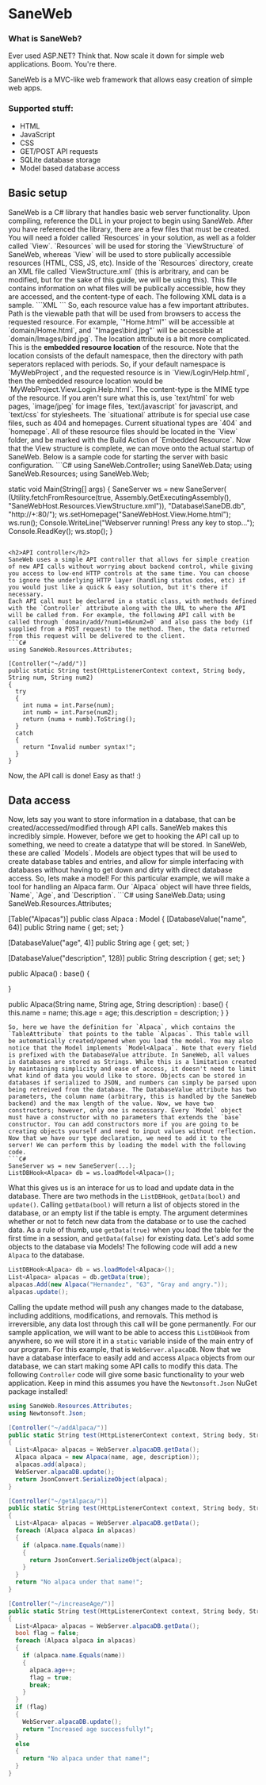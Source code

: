 # SaneWeb
<h3>What is SaneWeb?</h3>
<p>Ever used ASP.NET? Think that. Now scale it down for simple web applications. Boom. You're there. </p>
<p>SaneWeb is a MVC-like web framework that allows easy creation of simple web apps.</p>
<h3>Supported stuff:</h3>
<ul>
<li>HTML</li>
<li>JavaScript</li>
<li>CSS</li>
<li>GET/POST API requests</li>
<li>SQLite database storage</li>
<li>Model based database access</li>
</ul>

<h2>Basic setup</h2>
SaneWeb is a C# library that handles basic web server functionality. Upon compiling, reference the DLL in your project to begin using SaneWeb. After you have referenced the library, there are a few files that must be created. You will need a folder called `Resources` in your solution, as well as a folder called `View`. `Resources` will be used for storing the `ViewStructure` of SaneWeb, whereas `View` will be used to store publically accessible resources (HTML, CSS, JS, etc). Inside of the `Resources` directory, create an XML file called `ViewStructure.xml` (this is arbritrary, and can be modified, but for the sake of this guide, we will be using this). This file contains information on what files will be publically accessible, how they are accessed, and the content-type of each. The following XML data is a sample.
```XML
<?xml version="1.0" encoding="utf-8" ?>
<view>
  <resource path="Home.html" location="SaneWebHost.View.Home.html" content-type="text/html" situational="homepage"></resource>
  <resource path="bootstrap.min.css" location="SaneWebHost.View.bootstrap.min.css" content-type="text/css"></resource>
  <resource path="Images/bird.jpg" location="SaneWebHost.View.Images.bird.jpg" content-type="image/jpeg"></resource>
  <resource path="404.html" location="SaneWebHost.View.404.html" content-type="text/html" situational="404"></resource>
</view>
```
So, each resource value has a few important attributes. Path is the viewable path that will be used from browsers to access the requested resource. For example, `"Home.html"` will be accessible at `domain/Home.html`, and `"Images\bird.jpg"` will be accessible at `domain/Images/bird.jpg`. The location attribute is a bit more complicated. This is the <b>embedded resource location</b> of the resource. Note that the location consists of the default namespace, then the directory with path seperators replaced with periods. So, if your default namespace is `MyWebProject`, and the requested resource is in `View/Login/Help.html`, then the embedded resource location would be `MyWebProject.View.Login.Help.html`. The content-type is the MIME type of the resource. If you aren't sure what this is, use `text/html` for web pages, `image/jpeg` for image files, `text/javascript` for javascript, and `text/css` for stylesheets. The `situational` attribute is for special use case files, such as 404 and homepages. Current situational types are `404` and `homepage`.
All of these resource files should be located in the `View` folder, and be marked with the Build Action of `Embedded Resource`.
Now that the View structure is complete, we can move onto the actual startup of SaneWeb. Below is a sample code for starting the server with basic configuration.
```C#
using SaneWeb.Controller;
using SaneWeb.Data;
using SaneWeb.Resources;
using SaneWeb.Web;

static void Main(String[] args)
{
  SaneServer ws = new SaneServer(
    (Utility.fetchFromResource(true, Assembly.GetExecutingAssembly(), "SaneWebHost.Resources.ViewStructure.xml")),
    "Database\\SaneDB.db",
    "http://+:80/");
  ws.setHomepage("SaneWebHost.View.Home.html");
  ws.run();
  Console.WriteLine("Webserver running! Press any key to stop...");
  Console.ReadKey();
  ws.stop();
}
```

<h2>API controller</h2>
SaneWeb uses a simple API controller that allows for simple creation of new API calls without worrying about backend control, while giving you access to low-end HTTP controls at the same time. You can choose to ignore the underlying HTTP layer (handling status codes, etc) if you would just like a quick & easy solution, but it's there if necessary.
Each API call must be declared in a static class, with methods defined with the `Controller` attribute along with the URL to where the API will be called from. For example, the following API call with be called through `domain/add/?num1=0&num2=0` and also pass the body (if supplied from a POST request) to the method. Then, the data returned from this request will be delivered to the client.
```C#
using SaneWeb.Resources.Attributes;

[Controller("~/add/")]
public static String test(HttpListenerContext context, String body, String num, String num2)
{
  try
  {
    int numa = int.Parse(num);
    int numb = int.Parse(num2);
    return (numa + numb).ToString();
  }
  catch
  {
    return "Invalid number syntax!";
  }
}
```
<p>Now, the API call is done! Easy as that! :)</p>
<h2>Data access</h2>
Now, lets say you want to store information in a database, that can be created/accessed/modified through API calls. SaneWeb makes this incredibly simple. However, before we get to hooking the API call up to something, we need to create a datatype that will be stored. In SaneWeb, these are called `Models`. Models are object types that will be used to create database tables and entries, and allow for simple interfacing with databases without having to get down and dirty with direct database access.
So, lets make a model! For this particular example, we will make a tool for handling an Alpaca farm. Our `Alpaca` object will have three fields, `Name`, `Age`, and `Description`.
```C#
using SaneWeb.Data;
using SaneWeb.Resources.Attributes;

[Table("Alpacas")]
public class Alpaca : Model<Alpaca>
  {
  [DatabaseValue("name", 64)]
  public String name { get; set; }

  [DatabaseValue("age", 4)]
  public String age { get; set; }

  [DatabaseValue("description", 128)]
  public String description { get; set; }

  public Alpaca() : base()
  {
  
  }
  
  public Alpaca(String name, String age, String description) : base()
  {
    this.name = name;
    this.age = age;
    this.description = description;
  }
}
```
So, here we have the definition for `Alpaca`, which contains the `TableAttribute` that points to the table `Alpacas`. This table will be automatically created/opened when you load the model. You may also notice that the Model implements `Model<Alpaca`. Note that every field is prefixed with the DatabaseValue attribute. In SaneWeb, all values in databases are stored as Strings. While this is a limitation created by maintaining simplicity and ease of access, it doesn't need to limit what kind of data you would like to store. Objects can be stored in databases if serialized to JSON, and numbers can simply be parsed upon being retreived from the database. The DatabaseValue attribute has two parameters, the column name (arbitrary, this is handled by the SaneWeb backend) and the max length of the value. Now, we have two constructors; however, only one is necessary. Every `Model` object must have a constructor with no parameters that extends the `base` constructor. You can add constructors more if you are going to be creating objects yourself and need to input values without reflection.
Now that we have our type declaration, we need to add it to the server! We can perform this by loading the model with the following code.
```C#
SaneServer ws = new SaneServer(...);
ListDBHook<Alpaca> db = ws.loadModel<Alpaca>();
```
What this gives us is an interace for us to load and update data in the database. There are two methods in the `ListDBHook`, `getData(bool)` and `update()`. Calling `getData(bool)` will return a list of objects stored in the database, or an empty list if the table is empty. The argument determines whether or not to fetch new data from the database or to use the cached data. As a rule of thumb, use `getData(true)` when you load the table for the first time in a session, and `getData(false)` for existing data. Let's add some objects to the database via Models! The following code will add a new `Alpaca` to the database.
```C# 
ListDBHook<Alpaca> db = ws.loadModel<Alpaca>();
List<Alpaca> alpacas = db.getData(true);
alpacas.Add(new Alpaca("Hernandez", "63", "Gray and angry."));
alpacas.update();
```
Calling the update method will push any changes made to the database, including additions, modifications, and removals. This method is irreversible, any data lost through this call will be gone permanently.
For our sample application, we will want to be able to access this `ListDBHook` from anywhere, so we will store it in a `static` variable inside of the main entry of our program. For this example, that is `WebServer.alpacaDB`.
Now that we have a database interface to easily add and access `Alpaca` objects from our database, we can start making some API calls to modify this data.
The following `Controller` code will give some basic functionality to your web application. Keep in mind this assumes you have the `Newtonsoft.Json` NuGet package installed!
```C#
using SaneWeb.Resources.Attributes;
using Newtonsoft.Json;

[Controller("~/addAlpaca/")]
public static String test(HttpListenerContext context, String body, String name, String age, String description)
{
  List<Alpaca> alpacas = WebServer.alpacaDB.getData();
  Alpaca alpaca = new Alpaca(name, age, description));
  alpacas.add(alpaca);
  WebServer.alpacaDB.update();
  return JsonConvert.SerializeObject(alpaca);
}

[Controller("~/getAlpaca/")]
public static String test(HttpListenerContext context, String body, String name)
{
  List<Alpaca> alpacas = WebServer.alpacaDB.getData();
  foreach (Alpaca alpaca in alpacas)
  {
    if (alpaca.name.Equals(name))
    {
      return JsonConvert.SerializeObject(alpaca);
    }
  }
  return "No alpaca under that name!";
}

[Controller("~/increaseAge/")]
public static String test(HttpListenerContext context, String body, String name)
{
  List<Alpaca> alpacas = WebServer.alpacaDB.getData();
  bool flag = false;
  foreach (Alpaca alpaca in alpacas)
  {
    if (alpaca.name.Equals(name))
    {
      alpaca.age++;
      flag = true;
      break;
    }
  }
  if (flag)
  {
    WebServer.alpacaDB.update();
    return "Increased age successfully!";
  }
  else
  {
    return "No alpaca under that name!";
  }
}
```



